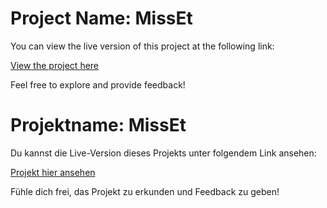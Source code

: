 # Project Name: MissEt

You can view the live version of this project at the following link:

[View the project here](https://orhanguezel.github.io/MissEt/)

Feel free to explore and provide feedback!


# Projektname: MissEt

Du kannst die Live-Version dieses Projekts unter folgendem Link ansehen:

[Projekt hier ansehen](https://orhanguezel.github.io/MissEt/)

Fühle dich frei, das Projekt zu erkunden und Feedback zu geben!

